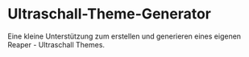 # Ultraschall-Theme-Generator
Eine kleine Unterstützung zum erstellen und generieren eines eigenen Reaper - Ultraschall Themes.
